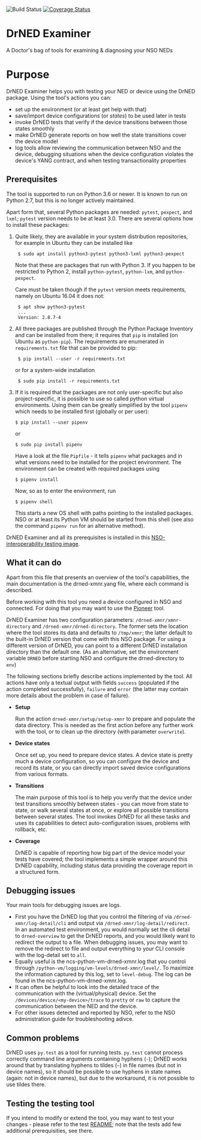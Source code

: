![Build Status](https://github.com/NSO-developer/drned-xmnr/actions/workflows/drned-xmnr-unit.yml/badge.svg)
[![Coverage Status](https://coveralls.io/repos/github/NSO-developer/drned-xmnr/badge.svg)](https://coveralls.io/github/NSO-developer/drned-xmnr)

# DrNED Examiner

A Doctor's bag of tools for examining & diagnosing your NSO NEDs

# Purpose

DrNED Examiner helps you with testing your NED or device using the DrNED
package. Using the tool's actions you can:

 * set up the environment (or at least get help with that)
 * save/import device configurations (or *states*) to be used later in tests
 * invoke DrNED tests that verify if the device transitions between those
   states smoothly
 * make DrNED generate reports on how well the state transitions cover the
   device model
 * log tools allow reviewing the communication between NSO and the device,
   debugging situations when the device configuration violates the device's
   YANG contract, and when testing transactionality properties

## Prerequisites

The tool is supported to run on Python 3.6 or newer.  It is known to run on
Python 2.7, but this is no longer actively maintained.

Apart form that, several Python packages are needed: `pytest`, `pexpect`, and
`lxml`; `pytest` version needs to be at least 3.0.  There are several options
how to install these packages:

1. Quite likely, they are available in your system distribution repositories,
   for example in Ubuntu they can be installed like

        $ sudo apt install python3-pytest python3-lxml python3-pexpect
       
   Note that these are packages that run with Python 3.  If you happen to be
   restricted to Python 2, install `python-pytest`, `python-lxm`, and
   `python-pexpect`.

   Care must be taken though if the `pytest` version meets requirements,
   namely on Ubuntu 16.04 it does not:

        $ apt show python3-pytest
        ...
        Version: 2.8.7-4

2. All three packages are published through the Python Package Inventory and
   can be installed from there; it requires that `pip` is installed (on Ubuntu
   as `python-pip`).  The requirements are enumerated in `requirements.txt`
   file that can be provided to pip:

        $ pip install --user -r requirements.txt

   or for a system-wide installation

        $ sudo pip install -r requirements.txt
       
 3. If it is required that the packages are not only user-specific but also
    project-specific, it is possible to use so called python virtual
    environments.  Using them can be greatly simplified by the tool `pipenv`
    which needs to be installed first (globally or per user):
    
        $ pip install --user pipenv
       
    or

        $ sudo pip install pipenv
       
    Have a look at the file `Pipfile` - it tells `pipenv` what packages and in
    what versions need to be installed for the project environment.  The
    environment can be created with required packages using
    
        $ pipenv install
       
    Now, so as to enter the environment, run
    
        $ pipenv shell

    This starts a new OS shell with paths pointing to the installed packages.
    NSO or at least its Python VM should be started from this shell (see also
    the command `pipenv run` for an alternative method).

DrNED Examiner and all its prerequisites is installed in this
[NSO-interoperability testing image](https://github.com/jojohans/NSO-Interop).

## What it can do

Apart from this file that presents an overview of the tool's capabilities,
the main documentation is the drned-xmnr.yang file, where each command is 
described.

Before working with this tool you need a device configured in NSO and
connected.  For doing that you may want to use the
[Pioneer](https://github.com/NSO-developer/pioneer) tool.

DrNED Examiner has two configuration parameters: `/drned-xmnr/xmnr-directory`
and `/drned-xmnr/drned-directory`.  The former sets the location where the tool
stores its data and defaults to `/tmp/xmnr`; the latter default to the built-in
DrNED version that come with this NSO package. For using a different version of
DrNED, you can point to a different DrNED installation directory than the default
one.  (As an alternative, set the environment variable `DRNED` before starting
NSO and configure the drned-directory to `env`)

The following sections briefly describe actions implemented by the tool.  All
actions have only a textual output with fields `success` (populated if the
action completed successfully), `failure` and `error` (the latter may contain
more details about the problem in case of failure).

 * **Setup**

    Run the action `drned-xmnr/setup/setup-xmnr` to prepare and populate the data
    directory.  This is needed as the first action before any further work with the
    tool, or to clean up the directory (with parameter `overwrite`).

 * **Device states**

    Once set up, you need to prepare device states.  A device state is pretty much
    a device configuration, so you can configure the device and record its state,
    or you can directly import saved device configurations from various formats.

 * **Transitions**

    The main purpose of this tool is to help you verify that the device under test
    transitions smoothly between states - you can move from state to state, or walk
    several states at once, or explore all possible transitions between several
    states.  The tool invokes DrNED for all these tasks and uses its capabilities
    to detect auto-configuration issues, problems with rollback, etc.

 * **Coverage**

    DrNED is capable of reporting how big part of the device model your tests have
    covered; the tool implements a simple wrapper around this DrNED capability, 
    including status data providing the coverage report in a structured form.

## Debugging issues

Your main tools for debugging issues are logs. 

  * First you have the DrNED log that you control the filtering of via
    `/drned-xmnr/log-detail/cli` and output via `/drned-xmnr/log-detail/redirect`. 
    In an automated test environment, you would normally set the cli detail to 
    `drned-overview` to get the DrNED reports, and you would likely want to
    redirect the output to a file. When debugging issues, you may want to remove
    the redirect to file and output everything to your CLI console with the 
    log-detail set to `all`. 
  * Equally useful is the ncs-python-vm-drned-xmnr.log that you control through
    `/python-vm/logging/vm-levels/drned-xmnr/level/`. To maximize the information
    captured by this log, set to `level-debug`. The log can be found in the
    ncs-python-vm-drned-xmnr.log.
  * It can often be helpful to look into the detailed trace of the communication
    with the (virtual/physical) device. Set the `/devices/device/<my-device>/trace`
    to `pretty` or `raw` to capture the communication between the NED and the device.
  * For other issues detected and reported by NSO, refer to the NSO administration
    guide for troubleshooting adivce. 

## Common problems

DrNED uses `py.test` as a tool for running tests.  `py.test` cannot process
correctly command line arguments containing hyphens (`-`); DrNED works around
that by translating hyphens to tildes (`~`) in file names (but not in device
names), so it should be possible to use hyphens in state names (again: not in
device names), but due to the workaround, it is not possible to use tildes
there.

## Testing the testing tool

If you intend to modify or extend the tool, you may want to test your changes -
please refer to the test [README](test/README.md); note that the tests add few
additional prerequisities, see there.

